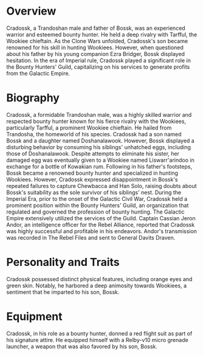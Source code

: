 # Overview
Cradossk, a Trandoshan male and father of Bossk, was an experienced warrior and esteemed bounty hunter.
He held a deep rivalry with Tarfful, the Wookiee chieftain.
As the Clone Wars unfolded, Cradossk's son became renowned for his skill in hunting Wookiees.
However, when questioned about his father by his young companion Ezra Bridger, Bossk displayed hesitation.
In the era of Imperial rule, Cradossk played a significant role in the Bounty Hunters' Guild, capitalizing on his services to generate profits from the Galactic Empire.

# Biography
Cradossk, a formidable Trandoshan male, was a highly skilled warrior and respected bounty hunter known for his fierce rivalry with the Wookiees, particularly Tarfful, a prominent Wookiee chieftain.
He hailed from Trandosha, the homeworld of his species.
Cradossk had a son named Bossk and a daughter named Doshanalawook.
However, Bossk displayed a disturbing behavior by consuming his siblings' unhatched eggs, including those of Doshanalawook.
Despite attempts to eliminate his sister, her damaged egg was eventually given to a Wookiee named Liswarr'arindoo in exchange for a bottle of Kowakian rum.
Following in his father's footsteps, Bossk became a renowned bounty hunter and specialized in hunting Wookiees.
However, Cradossk expressed disappointment in Bossk's repeated failures to capture Chewbacca and Han Solo, raising doubts about Bossk's suitability as the sole survivor of his siblings' nest.
During the Imperial Era, prior to the onset of the Galactic Civil War, Cradossk held a prominent position within the Bounty Hunters' Guild, an organization that regulated and governed the profession of bounty hunting.
The Galactic Empire extensively utilized the services of the Guild.
Captain Cassian Jeron Andor, an intelligence officer for the Rebel Alliance, reported that Cradossk was highly successful and profitable in his endeavors.
Andor's transmission was recorded in The Rebel Files and sent to General Davits Draven.



# Personality and Traits
Cradossk possessed distinct physical features, including orange eyes and green skin.
Notably, he harbored a deep animosity towards Wookiees, a sentiment that he imparted to his son, Bossk.



# Equipment
Cradossk, in his role as a bounty hunter, donned a red flight suit as part of his signature attire.
He equipped himself with a Relby-v10 micro grenade launcher, a weapon that was also favored by his son, Bossk.